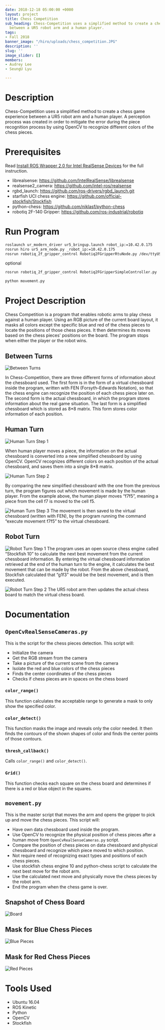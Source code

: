 ```yaml
---
date: 2018-12-18 05:00:00 +0000
layout: project
title: Chess Competition
sub_heading: Chess-Competition uses a simplified method to create a chess game experience
  between a UR5 robot arm and a human player.
tags:
- Fall 2018
banner_image: "/hiro/uploads/chess_competition.JPG"
description: ''
slug: ''
image_slider: []
members:
- Audrey Lee
- SeungU Lyu

---
```

# Description

Chess-Competition uses a simplified method to create a chess game experience between a UR5 robot arm and a human player. A perception process was created in order to mitigate the error during the piece recognition process by using OpenCV to recognize different colors of the chess pieces.

# Prerequisites

Read [Install ROS Wrapper 2.0 for Intel RealSense Devices](https://github.com/olinrobotics/hiro/wiki/Tutorial:-Install-ROS-Wrapper-2.0-for-Intel-RealSense-Devices) for the full instruction.

* librealsense: https://github.com/IntelRealSense/librealsense
* realsense2_camera: https://github.com/intel-ros/realsense
* rgbd_launch: https://github.com/ros-drivers/rgbd_launch.git
* starfish UCI chess engine: https://github.com/official-stockfish/Stockfish
* python-chess: https://github.com/niklasf/python-chess
* robotiq 2F-140 Gripper: https://github.com/ros-industrial/robotiq

# Run Program

```bash
roslaunch ur_modern_driver ur5_bringup.launch robot_ip:=10.42.0.175
rosrun hiro ur5_arm_node.py _robot_ip:=10.42.0.175
rosrun robotiq_2f_gripper_control Robotiq2FGripperRtuNode.py /dev/ttyUSB0
```

optional
```bash
rosrun robotiq_2f_gripper_control Robotiq2FGripperSimpleController.py
```

```bash
python movement.py
```

# Project Description

Chess Competition is a program that enables robotic arms to play chess against a human player.
Using an RGB picture of the current board layout, it masks all colors except the specific blue and red of the chess pieces to locate the positions of those chess pieces. It then determines its moves based on the chess pieces' positions on the board. The program stops when either the player or the robot wins.

## Between Turns

![Between Turns](hiro_active/projects/chess/BetweenTurns.png)

In Chess-Competition, there are three different forms of information about the chessboard used. The first form is in the form of a virtual chessboard inside the program, written with FEN (Forsyth–Edwards Notation), so that the chess engine can recognize the position of each chess piece later on. The second form is the actual chessboard, in which the program stores information about the real game situation. The last form is a simplified chessboard which is stored as 8*8 matrix. This form stores color information of each position.

## Human Turn

![Human Turn Step 1](hiro_active/projects/chess/HumanTurn.png)

When human player moves a piece, the information on the actual chessboard is converted into a new simplified chessboard by using OpenCV. OpenCV recognizes different colors on each position of the actual chessboard, and saves them into a single 8*8 matrix.

![Human Turn Step 2](hiro_active/projects/chess/HumanTurn2.png)

By comparing the new simplified chessboard with the one from the previous turn, the program figures out which movement is made by the human player. From the example above, the human player moves “f7f5”, meaning a piece from the cell f7 is moved to the cell f5.

![Human Turn Step 3](hiro_active/projects/chess/HumanTurn3.png)
The movement is then saved to the virtual chessboard (written with FEN), by the program running the command “execute movement f7f5” to the virtual chessboard.

## Robot Turn

![Robot Turn Step 1](hiro_active/projects/chess/RobotTurn.png)
The program uses an open source chess engine called “Stockfish 10” to calculate the next best movement from the current chessboard information. By entering the virtual chessboard information retrieved at the end of the human turn to the engine, it calculates the best movement that can be made by the robot. From the above chessboard, Stockfish calculated that “g1f3” would be the best movement, and is then executed.

![Robot Turn Step 2](hiro_active/projects/chess/RobotTurn2.png)
The UR5 robot arm then updates the actual chess board to match the virtual chess board.

# Documentation

## `OpenCvRealSenseCameras.py`

This is the script for the chess pieces detection.
This script will:

* Initialize the camera
* Get the RGB stream from the camera
* Take a picture of the current scene from the camera
* Isolate the red and blue colors of the chess pieces
* Finds the center coordinates of the chess pieces
* Checks if chess pieces are in spaces on the chess board

### `color_range()`

This function calculates the acceptable range to generate a mask to only show the specified color.

### `color_detect()`

This function masks the image and reveals only the color needed. It then finds the contours of the shown shapes of color and finds the center points of those contours.

### `thresh_callback()`

Calls `color_range()` and `color_detect()`.

### `Grid()`

This function checks each square on the chess board and determines if there is a red or blue object in the squares.

## `movement.py`

This is the master script that moves the arm and opens the gripper to pick up and move the chess pieces.
This script will:

* Have own data chessboard used inside the program.
* Use OpenCV to recognize the physical position of chess pieces after a human move from `OpenCvRealSenseCameras.py` script.
* Compare the position of chess pieces on data chessboard and physical chessboard and recognize which piece moved to which position.
* Not require need of recognizing exact types and positions of each chess pieces.
* Use stockfish chess engine 10 and python-chess script to calculate the next best move for the robot arm.
* Use the calculated next move and physically move the chess pieces by the robot arm.
* End the program when the chess game is over.

## Snapshot of Chess Board

![Board](https://github.com/olinrobotics/hiro/blob/seungu/chess/hiro_active/projects/chess/opencv_frame_0.jpeg)

## Mask for Blue Chess Pieces

![Blue Pieces](https://github.com/olinrobotics/hiro/blob/seungu/chess/hiro_active/projects/chess/Blue_Color.jpeg)

## Mask for Red Chess Pieces

![Red Pieces](https://github.com/olinrobotics/hiro/blob/seungu/chess/hiro_active/projects/chess/Red_Color.jpeg)

# Tools Used

* Ubuntu 16.04
* ROS Kinetic
* Python
* OpenCV
* Stockfish
